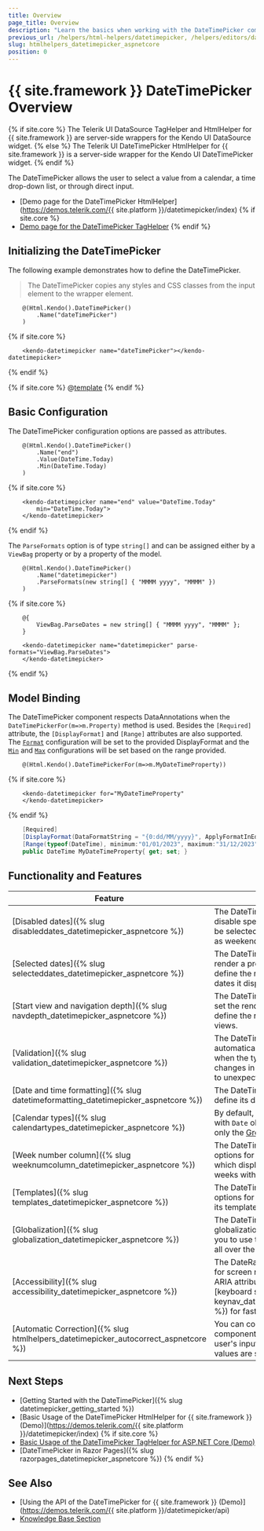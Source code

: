 ```yaml
---
title: Overview
page_title: Overview
description: "Learn the basics when working with the DateTimePicker component for {{ site.framework }}."
previous_url: /helpers/html-helpers/datetimepicker, /helpers/editors/datetimepicker/overview
slug: htmlhelpers_datetimepicker_aspnetcore
position: 0
---
```


# {{ site.framework }} DateTimePicker Overview

{% if site.core %}
The Telerik UI DataSource TagHelper and HtmlHelper for {{ site.framework }} are server-side wrappers for the Kendo UI DataSource widget.
{% else %}
The Telerik UI DateTimePicker HtmlHelper for {{ site.framework }} is a server-side wrapper for the Kendo UI DateTimePicker widget.
{% endif %}

The DateTimePicker allows the user to select a value from a calendar, a time drop-down list, or through direct input.

* [Demo page for the DateTimePicker HtmlHelper](https://demos.telerik.com/{{ site.platform }}/datetimepicker/index)
{% if site.core %}
* [Demo page for the DateTimePicker TagHelper](https://demos.telerik.com/aspnet-core/datetimepicker/tag-helper)
{% endif %}

## Initializing the DateTimePicker

The following example demonstrates how to define the DateTimePicker.

> The DateTimePicker copies any styles and CSS classes from the input element to the wrapper element.

```HtmlHelper
    @(Html.Kendo().DateTimePicker()
        .Name("dateTimePicker")
    )
```
{% if site.core %}
```TagHelper
    <kendo-datetimepicker name="dateTimePicker"></kendo-datetimepicker>
```
{% endif %}

{% if site.core %}
@[template](/_contentTemplates/core/declarative-initialization-note.md#declarative-initialization-note)
{% endif %}


## Basic Configuration

The DateTimePicker configuration options are passed as attributes.

```HtmlHelper
    @(Html.Kendo().DateTimePicker()
        .Name("end")
        .Value(DateTime.Today)
        .Min(DateTime.Today)
    )
```
{% if site.core %}
```TagHelper
    <kendo-datetimepicker name="end" value="DateTime.Today"
        min="DateTime.Today">
    </kendo-datetimepicker>
```
{% endif %}

The `ParseFormats` option is of type `string[]` and can be assigned either by a `ViewBag` property or by a property of the model.

```HtmlHelper
    @(Html.Kendo().DateTimePicker()
        .Name("datetimepicker")
        .ParseFormats(new string[] { "MMMM yyyy", "MMMM" })
    )
```
{% if site.core %}
```TagHelper
    @{
        ViewBag.ParseDates = new string[] { "MMMM yyyy", "MMMM" };
    }

    <kendo-datetimepicker name="datetimepicker" parse-formats="ViewBag.ParseDates">
    </kendo-datetimepicker>
```
{% endif %}

## Model Binding

The DateTimePicker component respects DataAnnotations when the `DateTimePickerFor(m=>m.Property)` method is used. Besides the `[Required]` attribute, the `[DisplayFormat]` and `[Range]` attributes are also supported. The [`Format`](/api/kendo.mvc.ui.fluent/datetimepickerbuilder#formatsystemstring) configuration will be set to the provided DisplayFormat and the [`Min`](/api/kendo.mvc.ui.fluent/datetimepickerbuilder#minsystemstring) and [`Max`](/api/kendo.mvc.ui.fluent/datetimepickerbuilder#maxsystemstring) configurations will be set based on the range provided.

```HtmlHelper
    @(Html.Kendo().DateTimePickerFor(m=>m.MyDateTimeProperty))
```
{% if site.core %}
```TagHelper
    <kendo-datetimepicker for="MyDateTimeProperty"
    </kendo-datetimepicker>
```
{% endif %}
```C#
    [Required]
    [DisplayFormat(DataFormatString = "{0:dd/MM/yyyy}", ApplyFormatInEditMode = true)]
    [Range(typeof(DateTime), minimum:"01/01/2023", maximum:"31/12/2023")]
    public DateTime MyDateTimeProperty{ get; set; }
```

## Functionality and Features

| Feature | Description |
|---------|-------------|
| [Disabled dates]({% slug disableddates_datetimepicker_aspnetcore %})|The DateTimePicker allows you to disable specific days that shouldn't be selected by the end user, such as weekends and national holidays.|
| [Selected dates]({% slug selecteddates_datetimepicker_aspnetcore %})|The DateTimePicker allows you to render a pre-selected date and also define the minimum and maximum dates it displays.|
| [Start view and navigation depth]({% slug navdepth_datetimepicker_aspnetcore %})|The DateTimePicker enables you to set the rendered initial view and define the navigation depth of the views.|
| [Validation]({% slug validation_datetimepicker_aspnetcore %})|The DateTimePicker does not automatically update the typed text when the typed text is invalid. Such changes in the input value may lead to unexpected behavior.|
| [Date and time formatting]({% slug datetimeformatting_datetimepicker_aspnetcore %})|The DateTimePicker allows you to define its date and time formatting.|
| [Calendar types]({% slug calendartypes_datetimepicker_aspnetcore %})|By default, the DatePicker works with `Date` objects which support only the [Gregorian](https://en.wikipedia.org/wiki/Gregorian_calendar) calendar.|
| [Week number column]({% slug weeknumcolumn_datetimepicker_aspnetcore %})|The DateTimePicker provides options for rendering a column which displays the number of the weeks within the current `Month` view.|
| [Templates]({% slug templates_datetimepicker_aspnetcore %})|The DateTimePicker provides options for using and customizing its templates.|
| [Globalization]({% slug globalization_datetimepicker_aspnetcore %})|The DateTimePicker comes with globalization support that allows you to use the component in apps all over the world.|
| [Accessibility]({% slug accessibility_datetimepicker_aspnetcore %})|The DateRangePicker is accessible for screen readers, supports WAI-ARIA attributes, and delivers [keyboard shortcuts]({% slug keynav_daterangepicker_aspnetcore %}) for faster navigation.|
| [Automatic Correction]({% slug htmlhelpers_datetimepicker_autocorrect_aspnetcore %})| You can configure whether the component will autocorrect the user's input when the `Min` and `Max` values are set. |

## Next Steps

* [Getting Started with the DateTimePicker]({% slug datetimepicker_getting_started %})
* [Basic Usage of the DateTimePicker HtmlHelper for {{ site.framework }} (Demo)](https://demos.telerik.com/{{ site.platform }}/datetimepicker/index)
{% if site.core %}
* [Basic Usage of the DateTimePicker TagHelper for ASP.NET Core (Demo)](https://demos.telerik.com/aspnet-core/datetimepicker/tag-helper)
* [DateTimePicker in Razor Pages]({% slug razorpages_datetimepicker_aspnetcore %})
{% endif %}

## See Also

* [Using the API of the DateTimePicker for {{ site.framework }} (Demo)](https://demos.telerik.com/{{ site.platform }}/datetimepicker/api)
* [Knowledge Base Section](/knowledge-base)

